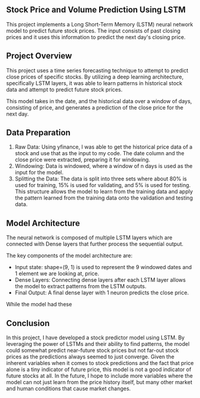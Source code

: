 ## Stock Price and Volume Prediction Using LSTM

This project implements a Long Short-Term Memory (LSTM) neural network model to predict future stock prices. The input consists of past closing prices and it uses this information to predict the next day's closing price. 

## Project Overview

This project uses a time series forecasting technique to attempt to predict close prices of specific stocks. By utilizing a deep learning architecture, specifically LSTM layers, it was able to learn patterns in historical stock data and attempt to predict future stock prices. 

This model takes in the date, and the historical data over a window of days, consisting of price, and generates a prediction of the close price for the next day. 

## Data Preparation

1. Raw Data: Using yfinance, I was able to get the historical price data of a stock and use that as the input to my code. The date column and the close price were extracted, preparing it for windowing.
2. Windowing: Data is windowed, where a window of n days is used as the input for the model.
3. Splitting the Data: The data is split into three sets where about 80% is used for training, 15% is used for validating, and 5% is used for testing. This structure allows the model to learn from the training data and apply the pattern learned from the training data onto the validation and testing data. 

## Model Architecture

The neural network is composed of multiple LSTM layers which are connected with Dense layers that further process the sequential output. 

The key components of the model architecture are: 
- Input state: shape=(9, 1) is used to represent the 9 windowed dates and 1 element we are looking at, price.
- Dense Layers: Connecting dense layers after each LSTM layer allows the model to extract patterns from the LSTM outputs.
- Final Output: A final dense layer with 1 neuron predicts the close price.

While the model had these 

## Conclusion

In this project, I have developed a stock predictor model using LSTM. By leveraging the power of LSTMs and their ability to find patterns, the model could somewhat predict near-future stock prices but not far-out stock prices as the predictions always seemed to just converge. Given the inherent variables when it comes to stock predictions and the fact that price alone is a tiny indicator of future price, this model is not a good indicator of future stocks at all. In the future, I hope to include more variables where the model can not just learn from the price history itself, but many other market and human conditions that cause market changes. 
